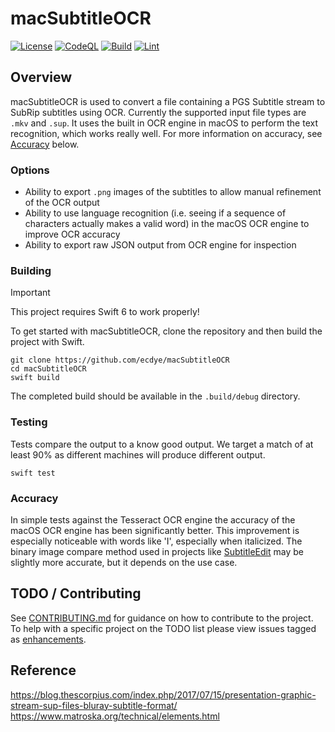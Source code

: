# macSubtitleOCR
[![License](https://img.shields.io/github/license/ecdye/macSubtitleOCR)](https://github.com/ecdye/macSubtitleOCR/blob/main/LICENSE.md)
[![CodeQL](https://github.com/ecdye/macSubtitleOCR/actions/workflows/codeql.yml/badge.svg)](https://github.com/ecdye/macSubtitleOCR/actions/workflows/codeql.yml)
[![Build](https://github.com/ecdye/macSubtitleOCR/actions/workflows/build.yml/badge.svg)](https://github.com/ecdye/macSubtitleOCR/actions/workflows/build.yml)
[![Lint](https://github.com/ecdye/macSubtitleOCR/actions/workflows/lint.yml/badge.svg)](https://github.com/ecdye/macSubtitleOCR/actions/workflows/lint.yml)

## Overview

macSubtitleOCR is used to convert a file containing a PGS Subtitle stream to SubRip subtitles using OCR.
Currently the supported input file types are `.mkv` and `.sup`.
It uses the built in OCR engine in macOS to perform the text recognition, which works really well.
For more information on accuracy, see [Accuracy](#accuracy) below.


### Options

- Ability to export `.png` images of the subtitles to allow manual refinement of the OCR output
- Ability to use language recognition (i.e. seeing if a sequence of characters actually makes a valid word) in the macOS OCR engine to improve OCR accuracy
- Ability to export raw JSON output from OCR engine for inspection

### Building

> [!IMPORTANT]
> This project requires Swift 6 to work properly!

To get started with macSubtitleOCR, clone the repository and then build the project with Swift.

``` shell
git clone https://github.com/ecdye/macSubtitleOCR
cd macSubtitleOCR
swift build
```

The completed build should be available in the `.build/debug` directory.

### Testing

Tests compare the output to a know good output.
We target a match of at least 90% as different machines will produce different output.

``` shell
swift test
```

### Accuracy

In simple tests against the Tesseract OCR engine the accuracy of the macOS OCR engine has been significantly better.
This improvement is especially noticeable with words like 'I', especially when italicized.
The binary image compare method used in projects like [SubtitleEdit](https://github.com/SubtitleEdit/subtitleedit) may be slightly more accurate, but it depends on the use case.

## TODO / Contributing

See [CONTRIBUTING.md](CONTRIBUTING.md) for guidance on how to contribute to the project.
To help with a specific project on the TODO list please view issues tagged as [enhancements](https://github.com/ecdye/macSubtitleOCR/issues?q=is%3Aissue+is%3Aopen+label%3Aenhancement).

## Reference

<https://blog.thescorpius.com/index.php/2017/07/15/presentation-graphic-stream-sup-files-bluray-subtitle-format/>
<https://www.matroska.org/technical/elements.html>
